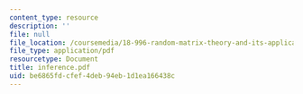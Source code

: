 ```yaml
---
content_type: resource
description: ''
file: null
file_location: /coursemedia/18-996-random-matrix-theory-and-its-applications-spring-2004/be6865fdcfef4deb94eb1d1ea166438c_inference.pdf
file_type: application/pdf
resourcetype: Document
title: inference.pdf
uid: be6865fd-cfef-4deb-94eb-1d1ea166438c
---
```

